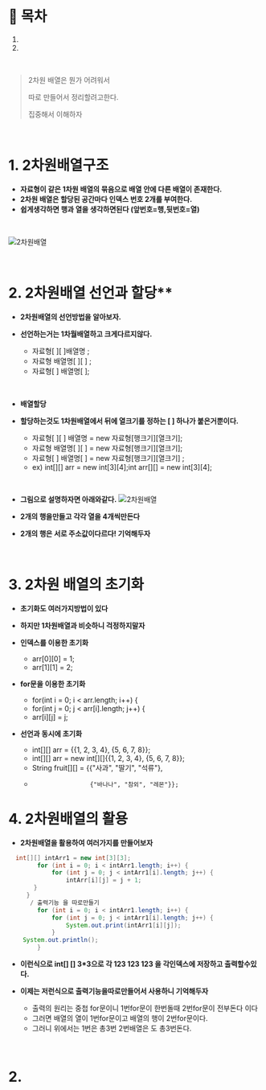 # 🔖 목차

1.
2.

<br/>


> 2차원 배열은 뭔가 어려워서
> 
> 따로 만들어서 정리할려고한다.
> 
> 집중해서 이해하자

<br/>

# 1. 2차원배열구조

- **자료형이 같은 1차원 배열의 묶음으로 배열 안에 다른 배열이 존재한다.**
- **2차원 배열은 할당된 공간마다 인덱스 번호 2개를 부여한다.**
- **쉽게생각하면 행과 열을 생각하면된다 (앞번호=행,뒷번호=열)**
<br/>

![2차원배열](https://user-images.githubusercontent.com/126074577/224481450-6aaa4b5c-b0db-4b53-a1dc-7649497f9c22.png)

<br/>

# 2. 2차원배열 선언과 할당**
- **2차원배열의 선언방법을 알아보자.**
- **선언하는거는 1차월배열하고 크게다르지않다.**

  - 자료형[ ][ ]배열명 ;
  - 자료형 배열명[ ][ ] ;
  - 자료형[ ] 배열명[ ];

<br/>

- **배열할당**
- **할당하는것도 1차원배열에서 뒤에 열크기를 정하는  [ ] 하나가 붙은거뿐이다.**

  - 자료형[ ][ ] 배열명 = new 자료형[행크기][열크기];
  - 자료형 배열명[ ][ ] = new 자료형[행크기][열크기];
  - 자료형[ ] 배열명[ ] = new 자료형[행크기][열크기] ;
  - ex) int[][] arr = new int[3][4];int arr[][] = new int[3][4];

<br/>

- **그림으로 설명하자면 아래와같다.**
![2차원배열](https://user-images.githubusercontent.com/126074577/224482137-fef70e24-1d28-4eeb-b0b8-6f28470a2cd5.png)

- **2개의 행을만들고 각각 열을 4개씩만든다**
- **2개의 행은 서로 주소값이다르다! 기억해두자**

<br/>

# 3. 2차원 배열의 초기화

 - **초기화도 여러가지방법이 있다**
 - **하지만 1차원배열과 비슷하니 걱정하지말자**

- **인덱스를 이용한 초기화**
	- arr[0][0] = 1;
	- arr[1][1] = 2;

- **for문을 이용한 초기화**
	- for(int i = 0; i < arr.length; i++) {
	- for(int j = 0; j < arr[i].length; j++) {
	- arr[i][j] = j;
- **선언과 동시에 초기화**
	- int[][] arr = {{1, 2, 3, 4}, {5, 6, 7, 8}};
	- int[][] arr = new int[][]{{1, 2, 3, 4}, {5, 6, 7, 8}};
	- String fruit[][] = {{"사과", "딸기", "석류"},
	-                     {"바나나", "참외", "레몬"}};







# 4. 2차원배열의 활용

- **2차원배열을 활용하여 여러가지를 만들어보자**

```java
  int[][] intArr1 = new int[3][3];
		for (int i = 0; i < intArr1.length; i++) {
			for (int j = 0; j < intArr1[i].length; j++) {
				intArr[i][j] = j + 1;
       }
     }  
      / 출력기능 을 따로만들기
		for (int i = 0; i < intArr1.length; i++) {
			for (int j = 0; j < intArr1[i].length; j++) {
				System.out.print(intArr1[i][j]);
			}
	System.out.println();
		}
```

- **이런식으로 int[] [] 3*3으로 각 123 123 123 을 각인덱스에 저장하고 출력할수있다.**
- **이제는 저런식으로 출력기능을따로만들어서 사용하니 기억해두자**

  - 출력의 원리는 중첩 for문이니 1번for문이 한번돌때 2번for문이 전부돈다 이다
  - 그러면 배열의 열이 1번for문이고 배열의 행이 2번for문이다.
  - 그러니 위에서는 1번은 총3번  2번배열은 도 총3번돈다.

<br/>

# 2.

 


